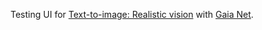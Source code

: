 Testing UI for [Text-to-image: Realistic vision](https://docs.gaianet.ai/user-guide/nodes?_highlight=image#text-to-image-realistic-vision) with [Gaia Net](https://github.com/GaiaNet-AI).
